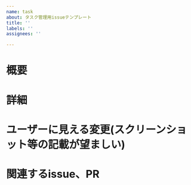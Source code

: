 ```yaml
---
name: task
about: タスク管理用issueテンプレート
title: ''
labels: ''
assignees: ''

---
```


# 概要

# 詳細

# ユーザーに見える変更(スクリーンショット等の記載が望ましい)

# 関連するissue、PR
